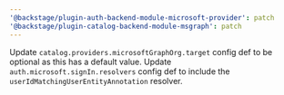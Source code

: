 ```yaml
---
'@backstage/plugin-auth-backend-module-microsoft-provider': patch
'@backstage/plugin-catalog-backend-module-msgraph': patch
---
```


Update `catalog.providers.microsoftGraphOrg.target` config def to be optional as this has a default value.
Update `auth.microsoft.signIn.resolvers` config def to include the `userIdMatchingUserEntityAnnotation` resolver.
